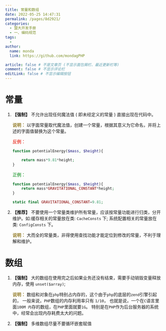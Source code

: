 ```yaml
---
title: 常量和数组
date: 2022-05-25 14:47:31
permalink: /pages/8d2921/
categories:
  - 盟大开发手册
  - 一、编码规范
tags:
  - 
author: 
  name: monda
  link: https://github.com/mondagPHP

article: false # 不是文章页 (不显示面包屑栏、最近更新栏等)
comment: false # 不显示评论栏
editLink: false # 不显示编辑按钮
---
```

# 常量

1. **【强制】** 不允许出现任何魔法值 ( 即未经定义的常量 ) 直接出现在代码中。

   **<font color='#937c27'>说明：</font>** 以字面常量取代魔法值，创建一个常量，根据其意义为它命名，并将上述的字面值替换为这个常量。

   **<font color='#ec5248'>反例：</font>**

   ```php
   function potentialEnergy($mass, $height){
   
       return mass*9.81*height;
   }
   ```

   **<font color='#4ead5b'>正例：</font>**

   ```php
   function potentialEnergy($mass, $height){
       return mass*GRAVITATIONAL_CONSTANT*height;
   }
   
   static final GRAVITATIONAL_CONSTANT=9.81;
   ```

2. **【推荐】** 不要使用一个常量类维护所有常量，应该按常量功能进行归类，分开维护。如:缓存相关的常量放在类: `CacheConsts` 下; 系统配置相关的常量放在类: `ConfigConsts` 下。

   **<font color='#937c27'>说明：</font>** 大而全的常量类，非得使用查找功能才能定位到修改的常量，不利于理解和维护。

# 数组

1. **【强制】** 大的数组在使用完之后如果业务还没有结束，需要手动销毁变量释放内存，使用 `unset($array)`;

   **<font color='#937c27'>说明：</font>** 数组和对象在`php`特别占内存的，这个由于`php`的底层的`zend`引擎引起的， 一般来说，`PHP`数组的内存利用率只有 `1/10`， 也就是说，一个在`C`语言里面`100M 内`存的数组，在`PHP`里面就要`1G`。 特别是在`PHP`作为后台服务器的系统中，经常会出现内存耗费太大的问题。

2. **【强制】** 多维数组尽量不要循环嵌套赋值
